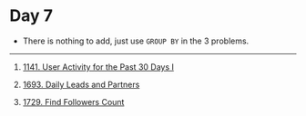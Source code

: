 # Day 7

- There is nothing to add, just use `GROUP BY` in the 3 problems.
-----------------------------------------------------------------------------------------------------------------------------

1. [1141. User Activity for the Past 30 Days I](https://leetcode.com/problems/user-activity-for-the-past-30-days-i/?envType=study-plan&id=sql-i)



2. [1693. Daily Leads and Partners](https://leetcode.com/problems/daily-leads-and-partners/?envType=study-plan&id=sql-i)



3. [1729. Find Followers Count](https://leetcode.com/problems/find-followers-count/?envType=study-plan&id=sql-i)
